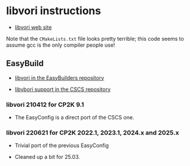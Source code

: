 # libvori instructions

-   [libvori web site](https://brehm-research.de/libvori.php)

Note that the `CMakeLists.txt` file looks pretty terrible; this code seems to assume 
gcc is the only compiler people use!


## EasyBuild

-   [libvori in the EasyBuilders repository](https://github.com/easybuilders/easybuild-easyconfigs/tree/develop/easybuild/easyconfigs/l/libvori)

-   [libvbori support in the CSCS repository](https://github.com/eth-cscs/production/tree/master/easybuild/easyconfigs/l/libvori)


### libvori 210412 for CP2K 9.1

-   The EasyConfig is a direct port of the CSCS one.


### libvori 220621 for CP2K 2022.1, 2023.1, 2024.x and 2025.x

-   Trivial port of the previous EasyConfig

-   Cleaned up a bit for 25.03.
